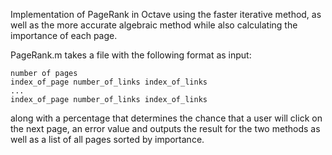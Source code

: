 Implementation of PageRank in Octave using the faster iterative method, as well as the more accurate algebraic method while also calculating the importance of each page.

PageRank.m takes a file with the following format as input:
```
number of pages
index_of_page number_of_links index_of_links
...
index_of_page number_of_links index_of_links
```
along with a percentage that determines the chance that a user will click on the next page, an error value and outputs the result for the two methods as well as a list of all pages sorted by importance.
